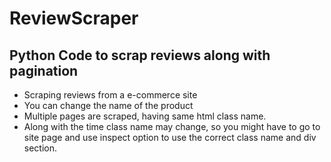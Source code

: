 # ReviewScraper
## Python Code to scrap reviews along with pagination

- Scraping reviews from a e-commerce site
- You can change the name of the product
- Multiple pages are scraped, having same html class name.
- Along with the time class name may change, so you might have to go to site page and use inspect option to use the correct class name and div section.
